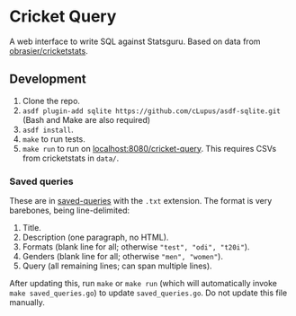# Cricket Query

A web interface to write SQL against Statsguru. Based on data from
[obrasier/cricketstats](https://github.com/obrasier/cricketstats).

## Development

1. Clone the repo.
2. `asdf plugin-add sqlite https://github.com/cLupus/asdf-sqlite.git`
   (Bash and Make are also required)
3. `asdf install`.
4. `make` to run tests.
5. `make run` to run on
   [localhost:8080/cricket-query](http://localhost:8080/cricket-query).
   This requires CSVs from cricketstats in `data/`.

### Saved queries

These are in [saved-queries](saved-queries) with the `.txt` extension.
The format is very barebones, being line-delimited:

1. Title.
2. Description (one paragraph, no HTML).
3. Formats (blank line for all; otherwise `"test", "odi", "t20i"`).
4. Genders (blank line for all; otherwise `"men", "women"`).
5. Query (all remaining lines; can span multiple lines).

After updating this, run `make` or `make run` (which will automatically
invoke `make saved_queries.go`) to update `saved_queries.go`. Do not
update this file manually.
